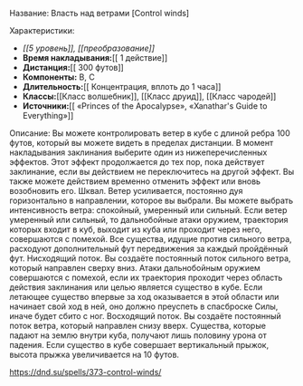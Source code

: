 Название: Власть над ветрами \[Control winds] 

Характеристики:
- *[[5 уровень]], [[преобразование]]*
- **Время накладывания:**[[ 1 действие]]
- **Дистанция:**[[ 300 футов]]
- **Компоненты:** В, С
- **Длительность:**[[ Концентрация, вплоть до 1 часа]]
- **Классы:**[[Класс  волшебник]], [[Класс друид]], [[Класс чародей]]
- **Источники:**[[ «Princes of the Apocalypse», «Xanathar's Guide to Everything»]]

Описание:
Вы можете контролировать ветер в кубе с длиной ребра 100 футов, который вы можете видеть в пределах дистанции. В момент накладывания заклинания выберите один из нижеперечисленных эффектов. Этот эффект продолжается до тех пор, пока действует заклинание, если вы действием не переключитесь на другой эффект. Вы также можете действием временно отменить эффект или вновь возобновить его.
Шквал. Ветер усиливается, постоянно дуя горизонтально в направлении, которое вы выбрали. Вы можете выбрать интенсивность ветра: спокойный, умеренный или сильный. Если ветер умеренный или сильный, то дальнобойные атаки оружием, траектория которых входит в куб, выходит из куба или проходит через него, совершаются с помехой. Все существа, идущие против сильного ветра, расходуют дополнительный фут передвижения за каждый пройдённый фут.
Нисходящий поток. Вы создаёте постоянный поток сильного ветра, который направлен сверху вниз. Атаки дальнобойным оружием совершаются с помехой, если их траектория проходит через область действия заклинания или целью является существо в кубе. Если летающее существо впервые за ход оказывается в этой области или начинает свой ход в ней, оно должно преуспеть в спасброске Силы, иначе будет сбито с ног.
Восходящий поток. Вы создаёте постоянный поток ветра, который направлен снизу вверх. Существа, которые падают на землю внутри куба, получают лишь половину урона от падения. Если существо в кубе совершает вертикальный прыжок, высота прыжка увеличивается на 10 футов.

https://dnd.su/spells/373-control-winds/